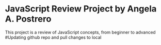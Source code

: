 # JavaScript Review Project by Angela A. Postrero
This project is a review of JavaScript concepts, from beginner to advanced
#Updating github repo and pull changes to local
